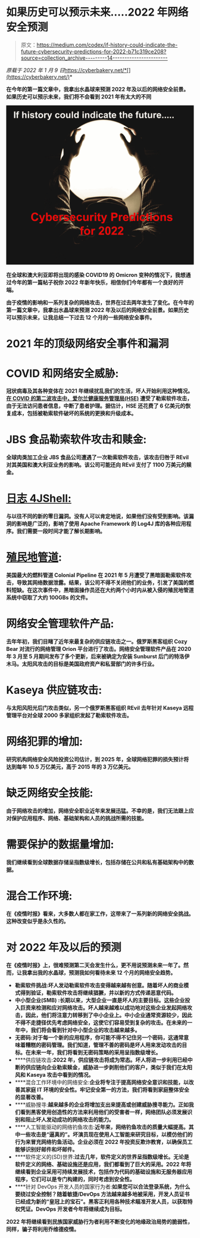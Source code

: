 # 如果历史可以预示未来…..2022 年网络安全预测

> 原文：<https://medium.com/codex/if-history-could-indicate-the-future-cybersecurity-predictions-for-2022-b71c319ce208?source=collection_archive---------14----------------------->

*原载于 2022 年 1 月 9 日*https://cyberbakery.net/*[](https://cyberbakery.net/)*

**在今年的第一篇文章中，我拿出水晶球来预测 2022 年及以后的网络安全前景。如果历史可以预示未来，我们将不会看到 2021 年有太大的不同**

**![](img/8376cea9a00f7adfa7747a7249f19726.png)**

**在全球和澳大利亚即将出现的感染 COVID19 的 Omicron 变种的情况下，我想通过今年的第一篇帖子祝你 2022 年新年快乐，相信你们今年都有一个良好的开端。**

**由于疫情的影响和一系列复杂的网络攻击，世界在过去两年发生了变化。在今年的第一篇文章中，我拿出水晶球来预测 2022 年及以后的网络安全前景。如果历史可以预示未来，让我总结一下过去 12 个月的一些网络安全事件。**

# **2021 年的顶级网络安全事件和漏洞**

# **COVID 和网络安全威胁:**

**冠状病毒及其各种变体在 2021 年继续扰乱我们的生活，坏人开始利用这种情况。[在 COVID 的第二波攻击中，爱尔兰健康服务管理局(HSE)](https://cyberbakery.net/if-history-could-indicate-the-future-cybersecurity-predictions-for-2022-2/The%20Ireland%20Health%20Service%20Executive%20(HSE)) 遭受了勒索软件攻击，由于无法访问患者信息，中断了患者护理。据估计，HSE 还花费了 6 亿美元的恢复成本，包括被勒索软件破坏的系统的更换和升级成本。**

# **JBS 食品勒索软件攻击和赎金:**

**全球肉类加工企业 JBS 食品公司遭遇了一次勒索软件攻击，该攻击归咎于 REvil 对其美国和澳大利亚业务的影响。该公司可能还向 REvil 支付了 1100 万美元的赎金。**

# **[日志 4JShell:](https://cyberbakery.net/keep-calm-it-is-just-another-zero-day/)**

**与以往不同的新的零日漏洞。没有人可以肯定地说，如果他们没有受到影响。该漏洞的影响是广泛的，影响了使用 Apache Framework 的 Log4J 库的各种应用程序。我们需要一段时间才能了解长期影响。**

# **[殖民地管道](https://cyberbakery.net/https-www-bleepingcomputer-com-news-security-the-week-in-ransomware-august-20th-2021-exploiting-windows/):**

**美国最大的燃料管道 Colonial Pipeline 在 2021 年 5 月遭受了黑暗面勒索软件攻击，导致其网络数据泄露。结果，该公司不得不关闭他们的业务，引发了美国的燃料短缺。在这次事件中，黑暗面操作员还在大约两个小时内从被入侵的殖民地管道系统中窃取了大约 100GBs 的文件。**

# **网络安全管理软件产品:**

**去年年初，我们目睹了近年来最复杂的供应链攻击之一。俄罗斯黑客组织 Cozy Bear 对流行的网络管理 Orion 平台进行了攻击。网络安全管理软件产品在 2020 年 3 月至 5 月期间发布了多个更新，后来被确定为安装 Sunburst 后门的特洛伊木马。太阳风攻击的目标是美国政府资产和私营部门的许多行业。**

# **Kaseya 供应链攻击:**

**与太阳风阳光后门攻击类似，另一个俄罗斯黑客组织 REvil 去年针对 Kaseya 远程管理平台对全球 2000 多家组织发起了勒索软件攻击。**

# **网络犯罪的增加:**

**研究机构网络安全风险投资公司估计，到 2025 年，全球网络犯罪的损失预计将达到每年 10.5 万亿美元，高于 2015 年的 3 万亿美元。**

# **缺乏网络安全技能:**

**由于网络攻击的增加，网络安全职业近年来发展迅猛。不幸的是，我们无法跟上应对保护应用程序、网络、基础架构和人员的挑战所需的技能。**

# **需要保护的数据量增加:**

**我们继续看到全球数据存储呈指数级增长，包括存储在公共和私有基础架构中的数据。**

# **混合工作环境:**

**在《疫情时报》看来，大多数人都在家工作，这带来了一系列新的网络安全挑战。这种改变似乎是永久性的。**

# **对 2022 年及以后的预测**

**在《疫情时报》上，很难预测第二天会发生什么，更不用说预测未来一年了。然而，让我拿出我的水晶球，预测我如何看待未来 12 个月的网络安全趋势。**

*   ****勒索软件挑战**:坏人发动勒索软件攻击变得越来越有创意。随着坏人的商业模式得到验证，勒索软件攻击将继续猖獗，并以新的方式传递恶意代码。**
*   ****中小型企业(SMB)** :长期以来，大型企业一直是坏人的主要目标。这些企业投入巨资来检测和应对网络攻击。坏人越来越难以成功地对这些企业发起网络攻击，因此，他们将注意力转移到了中小企业上。中小企业通常资源较少，因此不得不走捷径优先考虑网络安全，这使它们容易受到复杂的攻击。在未来的一年中，我们将会看到针对中小型企业的攻击越来越多。**
*   ****无密码**:对于每一个新的应用程序，你可能不得不记住另一个密码，这通常意味着糟糕的密码管理。我们知道，管理不善的密码是坏人用来发动攻击的目标。在未来一年，我们将看到无密码策略的采用呈指数级增长。**
*   ****供应链攻击:**2022 年，供应链攻击将成为常态。坏人将进一步利用已经中断的供应链向企业勒索赎金，威胁进一步剥削他们的客户，类似于我们在太阳风和 Kaseya 攻击中看到的情况。**
*   ****混合工作环境中的网络安全:**企业将专注于提高网络安全意识和技能，以改善其家庭 IT 环境的安全性。牢记安全第一的方法，我们将看到家庭整体安全的显著改善。**
*   ****威胁搜寻:**越来越多的企业将增加支出来提高或创建威胁搜寻能力。正如我们看到黑客使用创造性的方法来利用他们的受害者一样，网络团队必须发展识别和阻止坏人发动成功的网络攻击的能力。**
*   ****人工智能驱动的网络钓鱼攻击:**近年来，网络钓鱼攻击的质量大幅提高。其中一些攻击是“逼真的”。坏演员现在使用人工智能来研究目标，以模仿他们的行为来冒充网络钓鱼活动。企业必须在 2022 年投资反欺诈教育，以确保员工能够识别好邮件和坏邮件。**
*   ****软件定义的(SD)世界:**过去几年，软件定义的世界呈指数级增长。无论是软件定义的网络、基础设施还是应用，我们都看到了巨大的采用。2022 年将继续看到企业采用可持续发展技术，包括作为代码的基础设施和无服务器应用程序，它们可以是专门构建的，同时考虑到安全性。**
*   ****针对 DevOps 开发人员的国家行为者:**如果您可以合法登录系统，为什么要绕过安全控制？随着敏捷/DevOps 方法越来越多地被采用，开发人员证书已经成为新的“皇冠上的宝石”。黑客正利用各种技术瞄准开发人员，以获取特权凭证。DevOps 开发者今年将继续成为目标。**

**2022 年将继续看到民族国家威胁行为者利用不断变化的地缘政治局势的脆弱性，同样，骗子将利用乔维德疫情。**